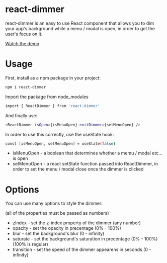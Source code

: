 # react-dimmer

react-dimmer is an easy to use React component that allows you to dim your app's background while a menu / modal is open, in order to get the user's focus on it.

<a href="https://codesandbox.io/s/react-dimmer-7k18i">Watch the demo</a>

# Usage

First, install as a npm package in your project:

```sh
npm i react-dimmer
```

Import the package from node_modules

```sh
import { ReactDimmer } from 'react-dimmer'
```

And finally use:

```sh
<ReactDimmer isOpen={isMenuOpen} exitDimmer={setMenuOpen} />
```

In order to use this correctly, use the useState hook:

```sh
const [isMenuOpen, setMenuOpen] = useState(false)
```

* isMenuOpen - a boolean that determines whether a memu / modal etc... is open
* setMenuOpen - a react setState function passed into ReactDimmer, in order to set the menu / modal close once the dimmer is clicked

# Options

You can use many options to style the dimmer:

(all of the properties must be passed as numbers)

* zIndex - set the z-index property of the dimmer (any number)
* opacity - set the opacity in precentage (0% - 100%)
* blur - set the background's blur (0 - infinity)
* saturate - set the background's saturation in precentage (0% - 100%) (100% is regular)
* transition - set the speed of the dimmer appearens in seconds (0 - infinity)
